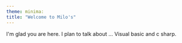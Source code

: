 ```yaml
---
theme: minima:
title: "Welcome to Milo's"
---
```


I'm glad you are here. I plan to talk about ...
Visual basic and c sharp.
